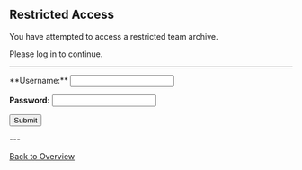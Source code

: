 ## Restricted Access

You have attempted to access a restricted team archive.

Please log in to continue.

---
<form method="post" action="./login.md">
**Username:** <input type="text">

**Password:** <input type="password">

<input type="submit">
</form>
---

[Back to Overview](./README.md)

